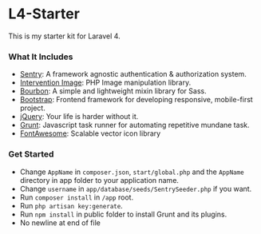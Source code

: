 L4-Starter
==========

This is my starter kit for Laravel 4.

### What It Includes

  * [Sentry](https://github.com/cartalyst/sentry): A framework agnostic authentication & authorization system.
  * [Intervention Image](https://github.com/Intervention/image): PHP Image manipulation library.
  * [Bourbon](http://bourbon.io/): A simple and lightweight mixin library for Sass.
  * [Bootstrap](http://getbootstrap.com/): Frontend framework for developing responsive, mobile-first project.
  * [jQuery](http://jquery.com/): Your life is harder without it.
  * [Grunt](http://gruntjs.com/): Javascript task runner for automating repetitive mundane task.
  * [FontAwesome](http://fortawesome.github.io/Font-Awesome/): Scalable vector icon library


### Get Started

  * Change `AppName` in `composer.json`, `start/global.php` and the `AppName` directory in app folder to your application name.
  * Change `username` in `app/database/seeds/SentrySeeder.php` if you want.
  * Run `composer install` in `/app` root.
  * Run `php artisan key:generate`.
  * Run `npm install` in public folder to install Grunt and its plugins.
  * No newline at end of file
